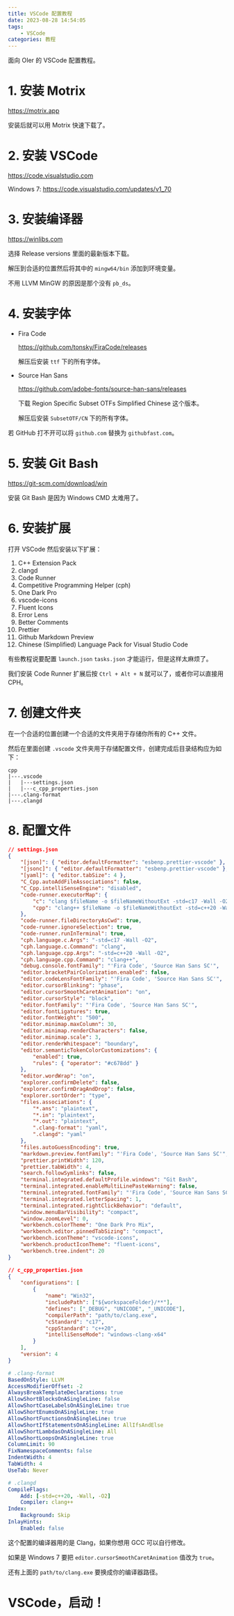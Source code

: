 ```yaml
---
title: VSCode 配置教程
date: 2023-08-28 14:54:05
tags:
    - VSCode
categories: 教程
---
```


面向 OIer 的 VSCode 配置教程。

<!-- more -->

# 1. 安装 Motrix

<https://motrix.app>

安装后就可以用 Motrix 快速下载了。

# 2. 安装 VSCode

<https://code.visualstudio.com>

Windows 7: <https://code.visualstudio.com/updates/v1_70>

# 3. 安装编译器

<https://winlibs.com>

选择 Release versions 里面的最新版本下载。

解压到合适的位置然后将其中的 `mingw64/bin` 添加到环境变量。

不用 LLVM MinGW 的原因是那个没有 `pb_ds`。

# 4. 安装字体

-   Fira Code

    <https://github.com/tonsky/FiraCode/releases>

    解压后安装 `ttf` 下的所有字体。

-   Source Han Sans

    <https://github.com/adobe-fonts/source-han-sans/releases>

    下载 Region Specific Subset OTFs Simplified Chinese 这个版本。

    解压后安装 `SubsetOTF/CN` 下的所有字体。

若 GitHub 打不开可以将 `github.com` 替换为 `githubfast.com`。

# 5. 安装 Git Bash

<https://git-scm.com/download/win>

安装 Git Bash 是因为 Windows CMD 太难用了。

# 6. 安装扩展

打开 VSCode 然后安装以下扩展：

1. C++ Extension Pack
2. clangd
3. Code Runner
4. Competitive Programming Helper (cph)
5. One Dark Pro
6. vscode-icons
7. Fluent Icons
8. Error Lens
9. Better Comments
10. Prettier
11. Github Markdown Preview
12. Chinese (Simplified) Language Pack for Visual Studio Code

有些教程说要配置 `launch.json` `tasks.json` 才能运行，但是这样太麻烦了。

我们安装 Code Runner 扩展后按 `Ctrl + Alt + N` 就可以了，或者你可以直接用 CPH。

# 7. 创建文件夹

在一个合适的位置创建一个合适的文件夹用于存储你所有的 C++ 文件。

然后在里面创建 `.vscode` 文件夹用于存储配置文件，创建完成后目录结构应为如下：

```
cpp
|---.vscode
|   |---settings.json
|   |---c_cpp_properties.json
|---.clang-format
|---.clangd
```

# 8. 配置文件

```json
// settings.json
{
    "[json]": { "editor.defaultFormatter": "esbenp.prettier-vscode" },
    "[jsonc]": { "editor.defaultFormatter": "esbenp.prettier-vscode" },
    "[yaml]": { "editor.tabSize": 4 },
    "C_Cpp.autoAddFileAssociations": false,
    "C_Cpp.intelliSenseEngine": "disabled",
    "code-runner.executorMap": {
        "c": "clang $fileName -o $fileNameWithoutExt -std=c17 -Wall -O2 && ./$fileNameWithoutExt",
        "cpp": "clang++ $fileName -o $fileNameWithoutExt -std=c++20 -Wall -O2 && ./$fileNameWithoutExt"
    },
    "code-runner.fileDirectoryAsCwd": true,
    "code-runner.ignoreSelection": true,
    "code-runner.runInTerminal": true,
    "cph.language.c.Args": "-std=c17 -Wall -O2",
    "cph.language.c.Command": "clang",
    "cph.language.cpp.Args": "-std=c++20 -Wall -O2",
    "cph.language.cpp.Command": "clang++",
    "debug.console.fontFamily": "'Fira Code', 'Source Han Sans SC'",
    "editor.bracketPairColorization.enabled": false,
    "editor.codeLensFontFamily": "'Fira Code', 'Source Han Sans SC'",
    "editor.cursorBlinking": "phase",
    "editor.cursorSmoothCaretAnimation": "on",
    "editor.cursorStyle": "block",
    "editor.fontFamily": "'Fira Code', 'Source Han Sans SC'",
    "editor.fontLigatures": true,
    "editor.fontWeight": "500",
    "editor.minimap.maxColumn": 30,
    "editor.minimap.renderCharacters": false,
    "editor.minimap.scale": 3,
    "editor.renderWhitespace": "boundary",
    "editor.semanticTokenColorCustomizations": {
        "enabled": true,
        "rules": { "operator": "#c678dd" }
    },
    "editor.wordWrap": "on",
    "explorer.confirmDelete": false,
    "explorer.confirmDragAndDrop": false,
    "explorer.sortOrder": "type",
    "files.associations": {
        "*.ans": "plaintext",
        "*.in": "plaintext",
        "*.out": "plaintext",
        ".clang-format": "yaml",
        ".clangd": "yaml"
    },
    "files.autoGuessEncoding": true,
    "markdown.preview.fontFamily": "'Fira Code', 'Source Han Sans SC'",
    "prettier.printWidth": 120,
    "prettier.tabWidth": 4,
    "search.followSymlinks": false,
    "terminal.integrated.defaultProfile.windows": "Git Bash",
    "terminal.integrated.enableMultiLinePasteWarning": false,
    "terminal.integrated.fontFamily": "'Fira Code', 'Source Han Sans SC'",
    "terminal.integrated.letterSpacing": 1,
    "terminal.integrated.rightClickBehavior": "default",
    "window.menuBarVisibility": "compact",
    "window.zoomLevel": 0,
    "workbench.colorTheme": "One Dark Pro Mix",
    "workbench.editor.pinnedTabSizing": "compact",
    "workbench.iconTheme": "vscode-icons",
    "workbench.productIconTheme": "fluent-icons",
    "workbench.tree.indent": 20
}
```

```json
// c_cpp_properties.json
{
    "configurations": [
        {
            "name": "Win32",
            "includePath": ["${workspaceFolder}/**"],
            "defines": ["_DEBUG", "UNICODE", "_UNICODE"],
            "compilerPath": "path/to/clang.exe",
            "cStandard": "c17",
            "cppStandard": "c++20",
            "intelliSenseMode": "windows-clang-x64"
        }
    ],
    "version": 4
}
```

```yaml
# .clang-format
BasedOnStyle: LLVM
AccessModifierOffset: -2
AlwaysBreakTemplateDeclarations: true
AllowShortBlocksOnASingleLine: false
AllowShortCaseLabelsOnASingleLine: true
AllowShortEnumsOnASingleLine: true
AllowShortFunctionsOnASingleLine: true
AllowShortIfStatementsOnASingleLine: AllIfsAndElse
AllowShortLambdasOnASingleLine: All
AllowShortLoopsOnASingleLine: true
ColumnLimit: 90
FixNamespaceComments: false
IndentWidth: 4
TabWidth: 4
UseTab: Never
```

```yaml
# .clangd
CompileFlags:
    Add: [-std=c++20, -Wall, -O2]
    Compiler: clang++
Index:
    Background: Skip
InlayHints:
    Enabled: false
```

这个配置的编译器用的是 Clang，如果你想用 GCC 可以自行修改。

如果是 Windows 7 要把 `editor.cursorSmoothCaretAnimation` 值改为 `true`。

还有上面的 `path/to/clang.exe` 要换成你的编译器路径。

# VSCode，启动！
